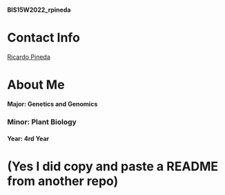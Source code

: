 #### BIS15W2022_rpineda

# Contact Info

[Ricardo Pineda](mailto:rhpineda@ucdavis.edu)  

# About Me

#### Major: Genetics and Genomics
### Minor: Plant Biology
#### Year: 4rd Year

# (Yes I did copy and paste a README from another repo)


